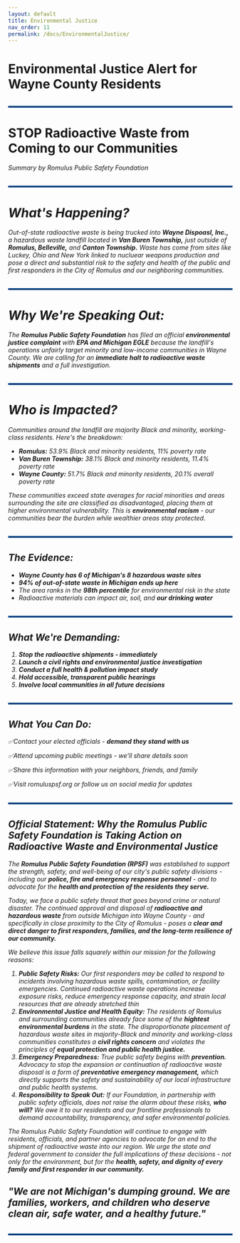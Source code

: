 ```yaml
---
layout: default
title: Environmental Justice
nav_order: 11
permalink: /docs/EnvironmentalJustice/
---
```


<!-- Google tag (gtag.js) -->
<script async src="https://www.googletagmanager.com/gtag/js?id=G-YD66KT4FWL"></script>
<script>
  window.dataLayer = window.dataLayer || [];
  function gtag(){dataLayer.push(arguments);}
  gtag('js', new Date());

  gtag('config', 'G-YD66KT4FWL');
</script>

# Environmental Justice Alert for Wayne County Residents

<hr style="border: none; height: 4px; background-color: #004080; margin: 2rem 0;" />

# STOP Radioactive Waste from Coming to our Communities
<i>Summary by Romulus Public Safety Foundation<i/>

<hr style="border: none; height: 4px; background-color: #004080; margin: 2rem 0;" />

# What's Happening?

Out-of-state radioactive waste is being trucked into <b>Wayne Dispoasl, Inc.,</b> a hazardous waste landfill located in <b>Van Buren Township,</b> just outside of <b>Romulus, Belleville,</b> and <b>Canton Township.</b> Waste has come from sites like Luckey, Ohio and New York linked to nucluear weapons production and pose a direct and substantial risk to the safety and health of the public and first responders in the City of Romulus and our neighboring communities.

<hr style="border: none; height: 4px; background-color: #004080; margin: 2rem 0;" />

# Why We're Speaking Out:

The <b>Romulus Public Safety Foundation</b> has filed an official <b>environmental justice complaint</b> with <b>EPA and Michigan EGLE</b> because the landfill's operations unfairly target minority and low-income communities in Wayne County. We are calling for an <b>immediate halt to radioactive waste shipments</b> and a full investigation.

<hr style="border: none; height: 4px; background-color: #004080; margin: 2rem 0;" />

# Who is Impacted?

Communities around the landfill are majority Black and minority, working-class residents. Here's the breakdown:
<ul>
  <li><b>Romulus:</b> 53.9% Black and minority residents, 11% poverty rate</li>
  <li><b>Van Buren Township:</b> 38.1% Black and minority residents, 11.4% poverty rate</li>
  <li><b>Wayne County:</b> 51.7% Black and minority residents, 20.1% overall poverty rate</li>
</ul>

These communities exceed state averages for racial minorities and areas surrounding the site are classified as disadvantaged, placing them at higher environmental vulnerability. This is <b>environmental racism</b> - our communities bear the burden while wealthier areas stay protected.

<hr style="border: none; height: 4px; background-color: #004080; margin: 2rem 0;" />

## The Evidence:

<ul>
  <li><b>Wayne County has 6 of Michigan's 8 hazardous waste sites</b></li>
  <li><b>94% of out-of-state waste in Michigan ends up here</b></li>
  <li>The area ranks in the <b>98th percentile</b> for environmental risk in the state</li>
  <li>Radioactive materials can impact air, soil, and <b>our drinking water</b></li>
</ul>

<hr style="border: none; height: 4px; background-color: #004080; margin: 2rem 0;" />

## What We're Demanding:

 <ol type="<b>1</b>">
  <li><b>Stop the radioactive shipments - immediately</b></li>
  <li><b>Launch a civil rights and environmental justice investigation</b></li>
  <li><b>Conduct a full health & pollution impact study</b></li>
  <li><b>Hold accessible, transparent public hearings</b></li>
  <li><b>Involve local communities in all future decisions</b></li> 
</ol> 

<hr style="border: none; height: 4px; background-color: #004080; margin: 2rem 0;" />

## What You Can Do:

✅Contact your elected officials - <b>demand they stand with us</b>

✅Attend upcoming public meetings - we'll share details soon

✅Share this information with your neighbors, friends, and family

✅Visit romuluspsf.org or follow us on social media for updates

<hr style="border: none; height: 4px; background-color: #004080; margin: 2rem 0;" />


## Official Statement: Why the Romulus Public Safety Foundation is Taking Action on Radioactive Waste and Environmental Justice

The <b>Romulus Public Safety Foundation (RPSF)</b> was established to support the strength, safety, and well-being of our city's public safety divisions - including our <b>police, fire and emergency response personnel</b> - and to advocate for the <b>health and protection of the residents they serve.</b>

Today, we face a public safety threat that goes beyond crime or natural disaster. The continued approval and disposal of <b>radioactive and hazardous waste</b> from outside Michigan into Wayne County - and specifically in close proximity to the City of Romulus - poses a <b>clear and direct danger to first responders, families, and the long-term resilience of our community.</b>

We believe this issue falls squarely within our mission for the following reasons:
 
 <ol type="<b>1</b>">
  <li><b>Public Safety Risks:</b>
  Our first responders may be called to respond to incidents involving hazardous waste spills, contamination, or facility emergencies. Continued radioactive waste operations increase exposure risks, reduce emergency response capacity, and strain local resources that are already stretched thin</li>
   
  <li><b>Environmental Justice and Health Equity:</b>
  The residents of Romulus and surrounding communities already face some of the <b>hightest environmental burdens</b> in the state. The disproportionate placement of hazardous waste sites in majority-Black and minority and working-class communities constitutes a <b>civil rights concern</b> and violates the principles of <b>equal protection and public health justice.</b></li>
  <li><b>Emergency Preparedness:</b>
  True public safety begins with <b>prevention.</b> Advocacy to stop the expansion or continuation of radioactive waste disposal is a form of <b>preventative emergency management,</b> which directly supports the safety and sustainability of our local infrastructure and public health systems.</li>
  <li><b>Responsibility to Speak Out:</b>
  If our Foundation, in partnership with public safety officials, does not raise the alarm about these risks, <b>who will?</b> We owe it to our residents and our frontline professionals to demand accountability, transparency, and safer environmental policies.</li>
</ol> 

The Romulus Public Safety Foundation will continue to engage with residents, officials, and partner agencies to advocate for an end to the shipment of radioactive waste into our region. We urge the state and federal government to consider the full implications of these decisions - not only for the environment, but for the <b>health, safety, and dignity of every family and first responder in our community.</b>

## "We are not Michigan's dumping ground. We are families, workers, and children who deserve clean air, safe water, and a healthy future."

<hr style="border: none; height: 4px; background-color: #004080; margin: 2rem 0;" />
